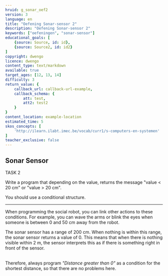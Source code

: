 ```yaml
---
hruid: g_sonar_oef2
version: 3
language: en
title: "Oefening Sonar-sensor 2"
description: "Oefening Sonar-sensor 2"
keywords: ["oefeningen", "sonar-sensor"]
educational_goals: [
    {source: Source, id: id}, 
    {source: Source2, id: id2}
]
copyright: dwengo
licence: dwengo
content_type: text/markdown
available: true
target_ages: [12, 13, 14]
difficulty: 3
return_value: {
    callback_url: callback-url-example,
    callback_schema: {
        att: test,
        att2: test2
    }
}
content_location: example-location
estimated_time: 5
skos_concepts: [
    'http://ilearn.ilabt.imec.be/vocab/curr1/s-computers-en-systemen'
]
teacher_exclusive: false
---
```

## Sonar Sensor

TASK 2

Write a program that depending on the value, returns the message "value < 20 cm" or "value > 20 cm".

You should use a conditional structure.

***

When programming the social robot, you can link other actions to these conditions. For example, you can wave the arms or blink the eyes when someone is between 0 and 50 cm away from the robot.

<div class="alert alert-box alert-danger">
The sonar sensor has a range of 200 cm. When nothing is within this range, the sonar sensor returns a value of 0. This means that when there is nothing visible within 2 m, the sensor interprets this as if there is something right in front of the sensor.<br><br>

Therefore, always program <em>"Distance greater than 0"</em> as a condition for the shortest distance, so that there are no problems here.
</div>